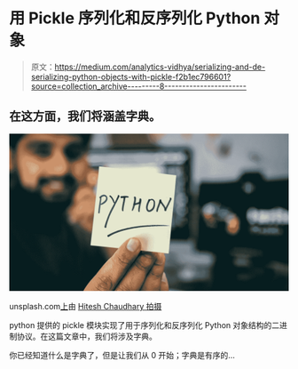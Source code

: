 # 用 Pickle 序列化和反序列化 Python 对象

> 原文：<https://medium.com/analytics-vidhya/serializing-and-de-serializing-python-objects-with-pickle-f2b1ec796601?source=collection_archive---------8----------------------->

## 在这方面，我们将涵盖字典。

![](img/d0a2167bad247a7baab2a54f4fc2b563.png)

unsplash.com[上](https://unsplash.com/photos/D9Zow2REm8U)由 [Hitesh Chaudhary 拍摄](https://unsplash.com/@hiteshchoudhary)

python 提供的 pickle 模块实现了用于序列化和反序列化 Python 对象结构的二进制协议。在这篇文章中，我们将涉及字典。

你已经知道什么是字典了，但是让我们从 0 开始；字典是有序的…